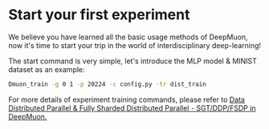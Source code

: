 # Start your first experiment

We believe you have learned all the basic usage methods of DeepMuon, now it's time to start your trip in the world of interdisciplinary deep-learning!

The start command is very simple, let's introduce the MLP model & MINIST dataset as an example:

```bash
Dmuon_train -g 0 1 -p 20224 -c config.py -tr dist_train
```

For more details of experiment training commands, please refer to [Data Distributed Parallel & Fully Sharded Distributed Parallel - SGT/DDP/FSDP in DeepMuon.](https://airscker.github.io/DeepMuon/tutorials/index.html#/train_test/parallel?id=sgtddpfsdp-in-deepmuon)
